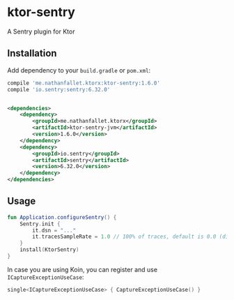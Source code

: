 # ktor-sentry

A Sentry plugin for Ktor

## Installation

Add dependency to your `build.gradle` or `pom.xml`:

```groovy
compile 'me.nathanfallet.ktorx:ktor-sentry:1.6.0'
compile 'io.sentry:sentry:6.32.0'
```

```xml

<dependencies>
    <dependency>
        <groupId>me.nathanfallet.ktorx</groupId>
        <artifactId>ktor-sentry-jvm</artifactId>
        <version>1.6.0</version>
    </dependency>
    <dependency>
        <groupId>io.sentry</groupId>
        <artifactId>sentry</artifactId>
        <version>6.32.0</version>
    </dependency>
</dependencies>
```

## Usage

```kotlin
fun Application.configureSentry() {
    Sentry.init {
        it.dsn = "..."
        it.tracesSampleRate = 1.0 // 100% of traces, default is 0.0 (disabled)
    }
    install(KtorSentry)
}
```

In case you are using Koin, you can register and use `ICaptureExceptionUseCase`:

```kotlin
single<ICaptureExceptionUseCase> { CaptureExceptionUseCase() }
```
